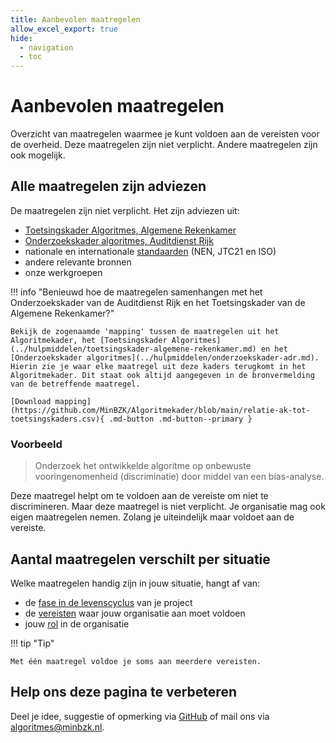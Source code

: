 ```yaml
---
title: Aanbevolen maatregelen
allow_excel_export: true
hide:
  - navigation
  - toc
---
```


# Aanbevolen maatregelen
Overzicht van maatregelen waarmee je kunt voldoen aan de vereisten voor de overheid. Deze maatregelen zijn niet verplicht. Andere maatregelen zijn ook mogelijk.


<!-- list_maatregelen -->

## Alle maatregelen zijn adviezen
De maatregelen zijn niet verplicht. Het zijn adviezen uit:

- [Toetsingskader Algoritmes, Algemene Rekenkamer](../hulpmiddelen/toetsingskader-algemene-rekenkamer.md)
- [Onderzoekskader algoritmes, Auditdienst Rijk](../hulpmiddelen/onderzoekskader-adr.md)
- nationale en internationale [standaarden](../hulpmiddelen/standaarden.md) (NEN, JTC21 en ISO)
- andere relevante bronnen
- onze werkgroepen

!!! info "Benieuwd hoe de maatregelen samenhangen met het Onderzoekskader van de Auditdienst Rijk en het Toetsingskader van de Algemene Rekenkamer?"

    Bekijk de zogenaamde 'mapping' tussen de maatregelen uit het Algoritmekader, het [Toetsingskader Algoritmes](../hulpmiddelen/toetsingskader-algemene-rekenkamer.md) en het [Onderzoekskader algoritmes](../hulpmiddelen/onderzoekskader-adr.md). Hierin zie je waar elke maatregel uit deze kaders terugkomt in het Algoritmekader. Dit staat ook altijd aangegeven in de bronvermelding van de betreffende maatregel.

    [Download mapping](https://github.com/MinBZK/Algoritmekader/blob/main/relatie-ak-tot-toetsingskaders.csv){ .md-button .md-button--primary }

### Voorbeeld
> Onderzoek het ontwikkelde algoritme op onbewuste vooringenomenheid (discriminatie) door middel van een bias-analyse.

Deze maatregel helpt om te voldoen aan de vereiste om niet te discrimineren. Maar deze maatregel is niet verplicht. Je organisatie mag ook eigen maatregelen nemen. Zolang je uiteindelijk maar voldoet aan de vereiste.

## Aantal maatregelen verschilt per situatie
Welke maatregelen handig zijn in jouw situatie, hangt af van:

- de [fase in de levenscyclus](../../levenscyclus/over-de-levenscyclus.md) van je project
- de [vereisten](../vereisten/index.md) waar jouw organisatie aan moet voldoen
- jouw [rol](../../rollen/index.md) in de organisatie

!!! tip "Tip"

    Met één maatregel voldoe je soms aan meerdere vereisten.

## Help ons deze pagina te verbeteren
Deel je idee, suggestie of opmerking via [GitHub](https://github.com/MinBZK/Algoritmekader/edit/main/docs/voldoen-aan-wetten-en-regels/maatregelen/index.md) of mail ons via [algoritmes@minbzk.nl](mailto:algoritmes@minbzk.nl).
